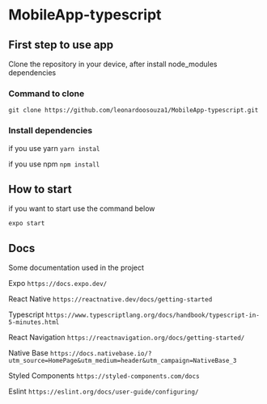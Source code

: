 # MobileApp-typescript

## First step to use app
Clone the repository in your device, after install node_modules dependencies

### Command to clone 

`git clone https://github.com/leonardoosouza1/MobileApp-typescript.git`


### Install dependencies

if you use yarn
`yarn instal `

if you use npm
`npm install` 
## How to start

if you want to start use the command below

`expo start `

## Docs

Some documentation used in the project

Expo
`https://docs.expo.dev/`

React Native
`https://reactnative.dev/docs/getting-started`

Typescript
`https://www.typescriptlang.org/docs/handbook/typescript-in-5-minutes.html`

React Navigation
`https://reactnavigation.org/docs/getting-started/`

Native Base
`https://docs.nativebase.io/?utm_source=HomePage&utm_medium=header&utm_campaign=NativeBase_3`

Styled Components
`https://styled-components.com/docs`

Eslint
`https://eslint.org/docs/user-guide/configuring/`
